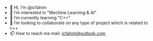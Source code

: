 - 👋 Hi, I’m @icfahim
- 👀 I’m interested in "Mechine Learning & AI"
- 🌱 I’m currently learning "C++"
- 💞️ I’m looking to collaborate on any type of project which is related to c++
- 📫 How to reach me mail: icfahim@outlook.com

<!---
icfahim/icfahim is a ✨ special ✨ repository because its `README.md` (this file) appears on your GitHub profile.
You can click the Preview link to take a look at your changes.
--->
